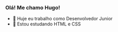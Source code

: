 ### Olá! Me chamo Hugo!

- 🔭 Huje eu trabalho como Desenvolvedor Junior
- 🌱 Estou estudando HTML e CSS
